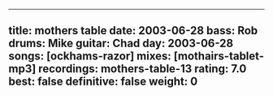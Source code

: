 
---
title: mothers table
date: 2003-06-28
bass:	Rob
drums:	Mike
guitar:	Chad
day: 2003-06-28
songs: [ockhams-razor]
mixes: [mothairs-tablet-mp3]
recordings: mothers-table-13
rating: 7.0
best: false
definitive: false
weight: 0
---
